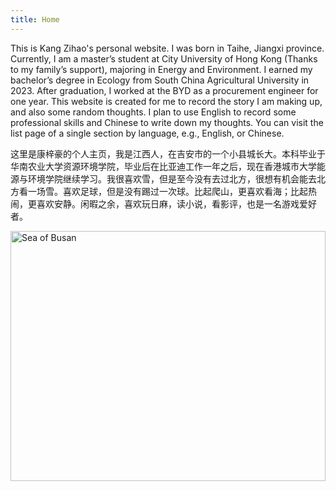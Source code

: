 ```yaml
---
title: Home
---
```


This is Kang Zihao's personal website. I was born in Taihe, Jiangxi province. Currently, I am a master’s student at City University of Hong Kong (Thanks to my family’s support), majoring in Energy and Environment. I earned my bachelor’s degree in Ecology from South China Agricultural University in 2023. After graduation, I worked at the BYD as a procurement engineer for one year. This website is created for me to record the story I am making up, and also some random thoughts. I plan to use English to record some professional skills and Chinese to write down my thoughts. You can visit the list page of a single section by language, e.g., English, or Chinese.

这里是康梓豪的个人主页，我是江西人，在吉安市的一个小县城长大。本科毕业于华南农业大学资源环境学院，毕业后在比亚迪工作一年之后，现在香港城市大学能源与环境学院继续学习。我很喜欢雪，但是至今没有去过北方，很想有机会能去北方看一场雪。喜欢足球，但是没有踢过一次球。比起爬山，更喜欢看海；比起热闹，更喜欢安静。闲暇之余，喜欢玩日麻，读小说，看影评，也是一名游戏爱好者。

<img src="/img/sea.jpg" width="100%" height=400  alt="Sea of Busan" />
